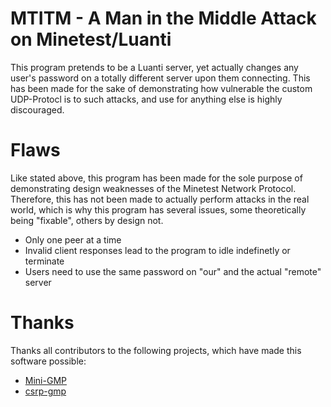 # MTITM - A Man in the Middle Attack on Minetest/Luanti

This program pretends to be a Luanti server, yet actually changes any user's password on a totally different server upon them connecting. This has been made for the sake of demonstrating how vulnerable the custom UDP-Protocl is to such attacks, and use for anything else is highly discouraged.

# Flaws
Like stated above, this program has been made for the sole purpose of demonstrating design weaknesses of the Minetest Network Protocol. Therefore, this has not been made to actually perform attacks in the real world, which is why this program has several issues, some theoretically being "fixable", others by design not.

 - Only one peer at a time
 - Invalid client responses lead to the program to idle indefinetly or terminate
 - Users need to use the same password on "our" and the actual "remote" server


# Thanks
Thanks all contributors to the following projects, which have made this software possible:

 - [Mini-GMP](https://github.com/chfast/mini-gmp)
 - [csrp-gmp](https://github.com/chfast/mini-gmp)

